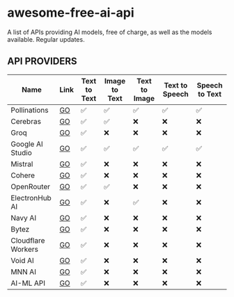 # awesome-free-ai-api
A list of APIs providing AI models, free of charge, as well as the models available. Regular updates.

## API PROVIDERS

|Name|Link|Text to Text|Image to Text|Text to Image|Text to Speech|Speech to Text|
|---|---|---|---|---|---|---|
|Pollinations|[GO](https://pollinations.ai/)|✅|✅|✅|✅|✅|
|Cerebras|[GO](https://cerebras.ai/)|✅|✅|❌|❌|❌|
|Groq|[GO](https://groq.com/)|✅|❌|❌|❌|❌|
|Google AI Studio|[GO](https://ai.google/)|✅|✅|✅|✅|✅|
|Mistral|[GO](https://mistral.ai/)|✅|❌|❌|❌|❌|
|Cohere|[GO](https://cohere.ai/)|✅|❌|❌|❌|❌|
|OpenRouter|[GO](https://openrouter.ai/)|✅|✅|❌|❌|❌|
|ElectronHub AI|[GO](https://electronhub.ai/)|✅|❌|✅|❌|❌|
|Navy AI|[GO](https://api.navy/)|✅|❌|❌|❌|❌|
|Bytez|[GO](https://bytez.com/)|✅|❌|❌|❌|❌|
|Cloudflare Workers|[GO](https://cloudflare.com/)|✅|❌|❌|❌|❌|
|Void AI|[GO](https://voidai.app/)|✅|❌|❌|❌|❌|
|MNN AI|[GO](https://mnnai.ru/)|✅|❌|❌|❌|❌|
|AI-ML API|[GO](https://aimlapi.com/app/)|✅|❌|❌|❌|❌|
